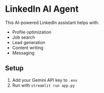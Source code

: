 # LinkedIn AI Agent

This AI-powered LinkedIn assistant helps with:
- Profile optimization
- Job search
- Lead generation
- Content writing
- Messaging

## Setup
1. Add your Gemini API key to `.env`
2. Run with `streamlit run app.py`